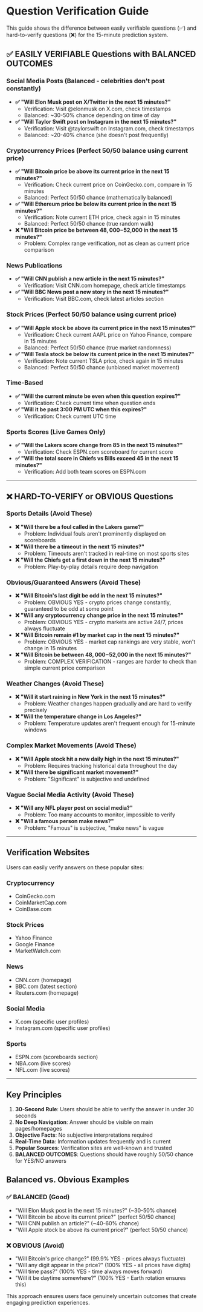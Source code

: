 # Question Verification Guide

This guide shows the difference between easily verifiable questions (✅) and hard-to-verify questions (❌) for the 15-minute prediction system.

## ✅ EASILY VERIFIABLE Questions with BALANCED OUTCOMES

### Social Media Posts (Balanced - celebrities don't post constantly)
- **✅ "Will Elon Musk post on X/Twitter in the next 15 minutes?"**
  - Verification: Visit @elonmusk on X.com, check timestamps
  - Balanced: ~30-50% chance depending on time of day
- **✅ "Will Taylor Swift post on Instagram in the next 15 minutes?"**
  - Verification: Visit @taylorswift on Instagram.com, check timestamps
  - Balanced: ~20-40% chance (she doesn't post frequently)

### Cryptocurrency Prices (Perfect 50/50 balance using current price)
- **✅ "Will Bitcoin price be above its current price in the next 15 minutes?"**
  - Verification: Check current price on CoinGecko.com, compare in 15 minutes
  - Balanced: Perfect 50/50 chance (mathematically balanced)
- **✅ "Will Ethereum price be below its current price in the next 15 minutes?"**
  - Verification: Note current ETH price, check again in 15 minutes
  - Balanced: Perfect 50/50 chance (true random walk)
- **❌ "Will Bitcoin price be between $48,000-$52,000 in the next 15 minutes?"**
  - Problem: Complex range verification, not as clean as current price comparison

### News Publications
- **✅ "Will CNN publish a new article in the next 15 minutes?"**
  - Verification: Visit CNN.com homepage, check article timestamps
- **✅ "Will BBC News post a new story in the next 15 minutes?"**
  - Verification: Visit BBC.com, check latest articles section

### Stock Prices (Perfect 50/50 balance using current price)
- **✅ "Will Apple stock be above its current price in the next 15 minutes?"**
  - Verification: Check current AAPL price on Yahoo Finance, compare in 15 minutes
  - Balanced: Perfect 50/50 chance (true market randomness)
- **✅ "Will Tesla stock be below its current price in the next 15 minutes?"**
  - Verification: Note current TSLA price, check again in 15 minutes
  - Balanced: Perfect 50/50 chance (unbiased market movement)

### Time-Based
- **✅ "Will the current minute be even when this question expires?"**
  - Verification: Check current time when question ends
- **✅ "Will it be past 3:00 PM UTC when this expires?"**
  - Verification: Check current UTC time

### Sports Scores (Live Games Only)
- **✅ "Will the Lakers score change from 85 in the next 15 minutes?"**
  - Verification: Check ESPN.com scoreboard for current score
- **✅ "Will the total score in Chiefs vs Bills exceed 45 in the next 15 minutes?"**
  - Verification: Add both team scores on ESPN.com

---

## ❌ HARD-TO-VERIFY or OBVIOUS Questions

### Sports Details (Avoid These)
- **❌ "Will there be a foul called in the Lakers game?"**
  - Problem: Individual fouls aren't prominently displayed on scoreboards
- **❌ "Will there be a timeout in the next 15 minutes?"**
  - Problem: Timeouts aren't tracked in real-time on most sports sites
- **❌ "Will the Chiefs get a first down in the next 15 minutes?"**
  - Problem: Play-by-play details require deep navigation

### Obvious/Guaranteed Answers (Avoid These)
- **❌ "Will Bitcoin's last digit be odd in the next 15 minutes?"**
  - Problem: OBVIOUS YES - crypto prices change constantly, guaranteed to be odd at some point
- **❌ "Will any cryptocurrency change price in the next 15 minutes?"**
  - Problem: OBVIOUS YES - crypto markets are active 24/7, prices always fluctuate
- **❌ "Will Bitcoin remain #1 by market cap in the next 15 minutes?"**
  - Problem: OBVIOUS YES - market cap rankings are very stable, won't change in 15 minutes
- **❌ "Will Bitcoin be between $48,000-$52,000 in the next 15 minutes?"**
  - Problem: COMPLEX VERIFICATION - ranges are harder to check than simple current price comparison

### Weather Changes (Avoid These)
- **❌ "Will it start raining in New York in the next 15 minutes?"**
  - Problem: Weather changes happen gradually and are hard to verify precisely
- **❌ "Will the temperature change in Los Angeles?"**
  - Problem: Temperature updates aren't frequent enough for 15-minute windows

### Complex Market Movements (Avoid These)
- **❌ "Will Apple stock hit a new daily high in the next 15 minutes?"**
  - Problem: Requires tracking historical data throughout the day
- **❌ "Will there be significant market movement?"**
  - Problem: "Significant" is subjective and undefined

### Vague Social Media Activity (Avoid These)
- **❌ "Will any NFL player post on social media?"**
  - Problem: Too many accounts to monitor, impossible to verify
- **❌ "Will a famous person make news?"**
  - Problem: "Famous" is subjective, "make news" is vague

---

## Verification Websites

Users can easily verify answers on these popular sites:

### Cryptocurrency
- CoinGecko.com
- CoinMarketCap.com
- CoinBase.com

### Stock Prices
- Yahoo Finance
- Google Finance
- MarketWatch.com

### News
- CNN.com (homepage)
- BBC.com (latest section)
- Reuters.com (homepage)

### Social Media
- X.com (specific user profiles)
- Instagram.com (specific user profiles)

### Sports
- ESPN.com (scoreboards section)
- NBA.com (live scores)
- NFL.com (live scores)

---

## Key Principles

1. **30-Second Rule**: Users should be able to verify the answer in under 30 seconds
2. **No Deep Navigation**: Answer should be visible on main pages/homepages
3. **Objective Facts**: No subjective interpretations required
4. **Real-Time Data**: Information updates frequently and is current
5. **Popular Sources**: Verification sites are well-known and trusted
6. **BALANCED OUTCOMES**: Questions should have roughly 50/50 chance for YES/NO answers

## Balanced vs. Obvious Examples

### ✅ BALANCED (Good)
- "Will Elon Musk post in the next 15 minutes?" (~30-50% chance)
- "Will Bitcoin be above its current price?" (perfect 50/50 chance)
- "Will CNN publish an article?" (~40-60% chance)  
- "Will Apple stock be above its current price?" (perfect 50/50 chance)

### ❌ OBVIOUS (Avoid)
- "Will Bitcoin's price change?" (99.9% YES - prices always fluctuate)
- "Will any digit appear in the price?" (100% YES - all prices have digits)
- "Will time pass?" (100% YES - time always moves forward)
- "Will it be daytime somewhere?" (100% YES - Earth rotation ensures this)

This approach ensures users face genuinely uncertain outcomes that create engaging prediction experiences.